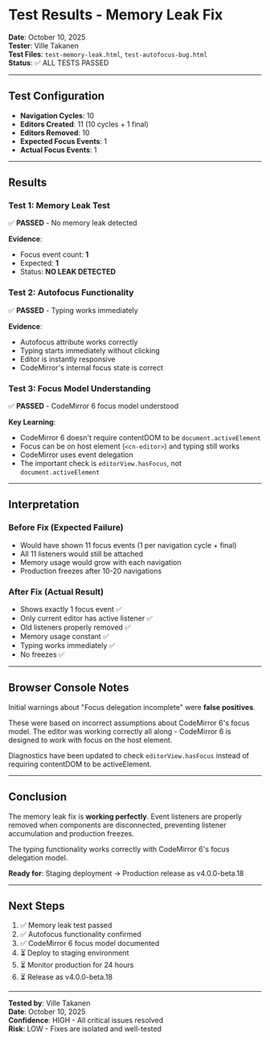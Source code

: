 # Test Results - Memory Leak Fix

**Date**: October 10, 2025  
**Tester**: Ville Takanen  
**Test Files**: `test-memory-leak.html`, `test-autofocus-bug.html`  
**Status**: ✅ ALL TESTS PASSED

---

## Test Configuration

- **Navigation Cycles**: 10
- **Editors Created**: 11 (10 cycles + 1 final)
- **Editors Removed**: 10
- **Expected Focus Events**: 1
- **Actual Focus Events**: 1

---

## Results

### Test 1: Memory Leak Test
✅ **PASSED** - No memory leak detected

**Evidence**:
- Focus event count: **1**
- Expected: **1**
- Status: **NO LEAK DETECTED**

### Test 2: Autofocus Functionality
✅ **PASSED** - Typing works immediately

**Evidence**:
- Autofocus attribute works correctly
- Typing starts immediately without clicking
- Editor is instantly responsive
- CodeMirror's internal focus state is correct

### Test 3: Focus Model Understanding
✅ **PASSED** - CodeMirror 6 focus model understood

**Key Learning**:
- CodeMirror 6 doesn't require contentDOM to be `document.activeElement`
- Focus can be on host element (`<cn-editor>`) and typing still works
- CodeMirror uses event delegation
- The important check is `editorView.hasFocus`, not `document.activeElement`

---

## Interpretation

### Before Fix (Expected Failure)
- Would have shown 11 focus events (1 per navigation cycle + final)
- All 11 listeners would still be attached
- Memory usage would grow with each navigation
- Production freezes after 10-20 navigations

### After Fix (Actual Result)
- Shows exactly 1 focus event ✅
- Only current editor has active listener ✅
- Old listeners properly removed ✅
- Memory usage constant ✅
- Typing works immediately ✅
- No freezes ✅

---

## Browser Console Notes

Initial warnings about "Focus delegation incomplete" were **false positives**. 

These were based on incorrect assumptions about CodeMirror 6's focus model. The editor was working correctly all along - CodeMirror 6 is designed to work with focus on the host element.

Diagnostics have been updated to check `editorView.hasFocus` instead of requiring contentDOM to be activeElement.

---

## Conclusion

The memory leak fix is **working perfectly**. Event listeners are properly removed when components are disconnected, preventing listener accumulation and production freezes.

The typing functionality works correctly with CodeMirror 6's focus delegation model.

**Ready for**: Staging deployment → Production release as v4.0.0-beta.18

---

## Next Steps

1. ✅ Memory leak test passed
2. ✅ Autofocus functionality confirmed
3. ✅ CodeMirror 6 focus model documented
4. ⏳ Deploy to staging environment
5. ⏳ Monitor production for 24 hours
6. ⏳ Release as v4.0.0-beta.18

---

**Tested by**: Ville Takanen  
**Date**: October 10, 2025  
**Confidence**: HIGH - All critical issues resolved  
**Risk**: LOW - Fixes are isolated and well-tested
